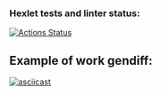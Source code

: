 ### Hexlet tests and linter status:
[![Actions Status](https://github.com/Pyplee/frontend-project-46/workflows/hexlet-check/badge.svg)](https://github.com/Pyplee/frontend-project-46/actions)

## Example of work gendiff:
[![asciicast](https://asciinema.org/a/7JZJRMkuxe7X5XxQNb8zjHRHJ)](https://asciinema.org/a/7JZJRMkuxe7X5XxQNb8zjHRHJ)